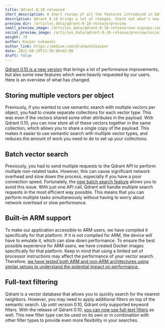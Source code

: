 ```yaml
---
title: Qdrant 0.10 released
short_description: A short review of all the features introduced in Qdrant 0.10
description: Qdrant 0.10 brings a lot of changes. Check out what's new!
preview_dir: /articles_data/qdrant-0-10-release/preview
small_preview_image: /articles_data/qdrant-0-10-release/new-svgrepo-com.svg
social_preview_image: /articles_data/qdrant-0-10-release/preview/social_preview.jpg
weight: 70
author: Kacper Łukawski
author_link: https://medium.com/@lukawskikacper
date: 2022-09-19T13:30:00+02:00
draft: false
---
```


[Qdrant 0.10 is a new version](https://github.com/qdrant/qdrant/releases/tag/v0.10.0) that brings a lot of performance 
improvements, but also some new features which were heavily requested by our users. Here is an overview of what has changed.

## Storing multiple vectors per object

Previously, if you wanted to use semantic search with multiple vectors per object, you had to create separate collections 
for each vector type. This was even if the vectors shared some other attributes in the payload. With Qdrant 0.10, you can 
now store all of these vectors together in the same collection, which allows you to share a single copy of the payload. 
This makes it easier to use semantic search with multiple vector types, and reduces the amount of work you need to do to 
set up your collections.

## Batch vector search

Previously, you had to send multiple requests to the Qdrant API to perform multiple non-related tasks. However, this 
can cause significant network overhead and slow down the process, especially if you have a poor connection speed. 
Fortunately, the [new batch search feature](https://blog.qdrant.tech/batch-vector-search-with-qdrant-8c4d598179d5) allows 
you to avoid this issue. With just one API call, Qdrant will handle multiple search requests in the most efficient way 
possible. This means that you can perform multiple tasks simultaneously without having to worry about network overhead
or slow performance.

## Built-in ARM support

To make our application accessible to ARM users, we have compiled it specifically for that platform. If it is not 
compiled for ARM, the device will have to emulate it, which can slow down performance. To ensure the best possible 
experience for ARM users, we have created Docker images specifically for that platform. Keep in mind that using 
a limited set of processor instructions may affect the performance of your vector search. Therefore, [we have tested 
both ARM and non-ARM architectures using similar setups to understand the potential impact on performance
](https://blog.qdrant.tech/qdrant-supports-arm-architecture-363e92aa5026).

## Full-text filtering

Qdrant is a vector database that allows you to quickly search for the nearest neighbors. However, you may need to apply 
additional filters on top of the semantic search. Up until version 0.10, Qdrant only supported keyword filters. With the 
release of Qdrant 0.10, [you can now use full-text filters](https://blog.qdrant.tech/qdrant-introduces-full-text-filters-and-indexes-9a032fcb5fa) 
as well. This new filter type can be used on its own or in combination with other filter types to provide even more 
flexibility in your searches.
